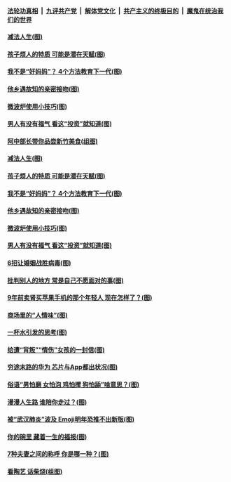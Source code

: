 ####  [法轮功真相](../../../../basic/blob/master/README.md?t=05300201) &nbsp;|&nbsp; [九评共产党](../../../../9ping.md/blob/master/README.md?t=05300201) &nbsp;|&nbsp; [解体党文化](../../../../jtdwh.md/blob/master/README.md?t=05300201)  &nbsp;|&nbsp; [共产主义的终极目的](../../../../gczydzjmd.md/blob/master/README.md?t=05300201) &nbsp;|&nbsp; [魔鬼在统治我们的世界](../../../../mgztzwmdsj.md/blob/master/README.md?t=05300201) 

#### [减法人生(图)](../pages/p8/934768.md?t=05300201) 

#### [孩子烦人的特质 可能是潜在天赋(图)](../pages/p8/934807.md?t=05300201) 

#### [我不是“好妈妈”？ 4个方法教育下一代(图)](../pages/p8/934764.md?t=05300201) 

#### [他乡遇故知的亲密接吻(图)](../pages/p8/934670.md?t=05300201) 

#### [微波炉使用小技巧(图)](../pages/p8/934735.md?t=05300201) 

#### [男人有没有福气 看这“投资”就知道(图)](../pages/p8/934720.md?t=05300201) 

#### [阿中部长带你品尝新竹美食(组图)](../pages/p8/934760.md?t=05300201) 

#### [减法人生(图)](../pages/p8/934768.md?t=05300201) 

#### [孩子烦人的特质 可能是潜在天赋(图)](../pages/p8/934807.md?t=05300201) 

#### [我不是“好妈妈”？ 4个方法教育下一代(图)](../pages/p8/934764.md?t=05300201) 

#### [他乡遇故知的亲密接吻(图)](../pages/p8/934670.md?t=05300201) 

#### [微波炉使用小技巧(图)](../pages/p8/934735.md?t=05300201) 

#### [男人有没有福气 看这“投资”就知道(图)](../pages/p8/934720.md?t=05300201) 

#### [6招让婚姻战胜病毒(图)](../pages/p8/934398.md?t=05300201) 

#### [批判别人的地方 常是自己不愿面对的事(图)](../pages/p8/934549.md?t=05300201) 

#### [9年前卖肾买苹果手机的那个年轻人 现在怎样了？(图)](../pages/p8/934564.md?t=05300201) 

#### [商场里的“人情味”(图)](../pages/p8/933995.md?t=05300201) 

#### [一杯水引发的思考(图)](../pages/p8/934288.md?t=05300201) 

#### [给遭“背叛”“情伤”女孩的一封信(图)](../pages/p8/934518.md?t=05300201) 

#### [穷途末路的华为 芯片与App都出状况(图)](../pages/p8/934506.md?t=05300201) 

#### [俗语“男怕磨 女怕泡 鸡怕撵 狗怕舔”啥意思？(图)](../pages/p8/934414.md?t=05300201) 

#### [漫漫人生路 谁陪你走过？(图)](../pages/p8/934293.md?t=05300201) 

#### [被“武汉肺炎”波及 Emoji明年恐推不出新版(图)](../pages/p8/934359.md?t=05300201) 

#### [你的碗里 藏着一生的福报(图)](../pages/p8/934296.md?t=05300201) 

#### [7种夫妻之间的称呼 你是哪一种？(图)](../pages/p8/934291.md?t=05300201) 

#### [看陶艺 话柴烧(组图)](../pages/p8/934308.md?t=05300201) 

